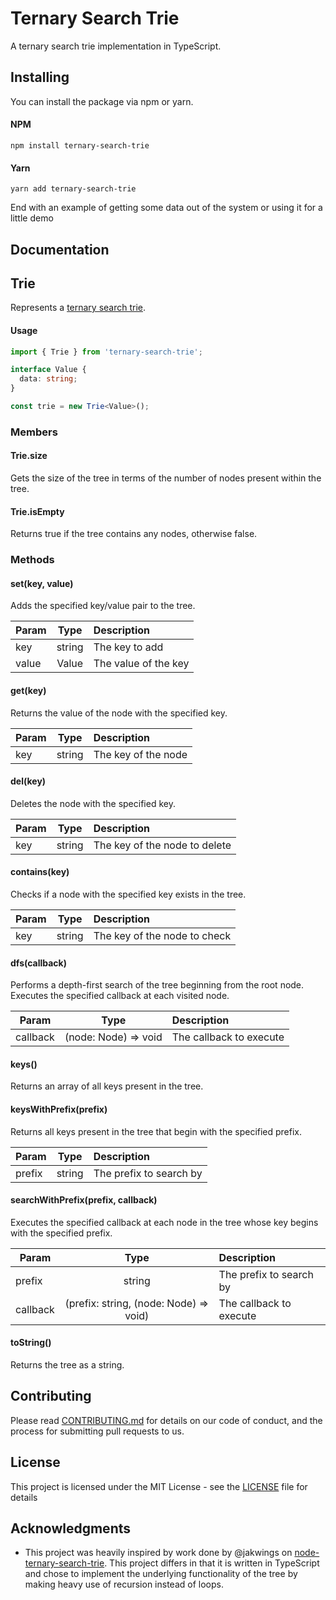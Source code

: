 # Ternary Search Trie

A ternary search trie implementation in TypeScript.

## Installing

You can install the package via npm or yarn.

#### NPM

```
npm install ternary-search-trie
```

#### Yarn

```
yarn add ternary-search-trie
```

End with an example of getting some data out of the system or using it for a little demo

## Documentation

## Trie

Represents a [ternary search trie](https://en.wikipedia.org/wiki/Ternary_search_tree).

#### Usage

```typescript
import { Trie } from 'ternary-search-trie';

interface Value {
  data: string;
}

const trie = new Trie<Value>();
```

### Members

#### Trie.size

Gets the size of the tree in terms of the number of nodes present within the tree.

#### Trie.isEmpty

Returns true if the tree contains any nodes, otherwise false.

### Methods

#### set(key, value)

Adds the specified key/value pair to the tree.

| Param |  Type  | Description          |
| ----- | :----: | :------------------- |
| key   | string | The key to add       |
| value | Value  | The value of the key |

#### get(key)

Returns the value of the node with the specified key.

| Param |  Type  | Description         |
| ----- | :----: | :------------------ |
| key   | string | The key of the node |

#### del(key)

Deletes the node with the specified key.

| Param |  Type  | Description                   |
| ----- | :----: | :---------------------------- |
| key   | string | The key of the node to delete |

#### contains(key)

Checks if a node with the specified key exists in the tree.

| Param |  Type  | Description                  |
| ----- | :----: | :--------------------------- |
| key   | string | The key of the node to check |

#### dfs(callback)

Performs a depth-first search of the tree beginning from the root node. Executes the specified callback at each visited node.

| Param    |              Type               | Description             |
| -------- | :-----------------------------: | :---------------------- |
| callback | (node: Node<ValueType>) => void | The callback to execute |

#### keys()

Returns an array of all keys present in the tree.

#### keysWithPrefix(prefix)

Returns all keys present in the tree that begin with the specified prefix.

| Param  |  Type  | Description             |
| ------ | :----: | :---------------------- |
| prefix | string | The prefix to search by |

#### searchWithPrefix(prefix, callback)

Executes the specified callback at each node in the tree whose key begins with the specified prefix.

| Param    |                       Type                        | Description             |
| -------- | :-----------------------------------------------: | :---------------------- |
| prefix   |                      string                       | The prefix to search by |
| callback | (prefix: string, (node: Node<ValueType>) => void) | The callback to execute |

#### toString()

Returns the tree as a string.

## Contributing

Please read [CONTRIBUTING.md](https://gist.github.com/PurpleBooth/b24679402957c63ec426) for details on our code of conduct, and the process for submitting pull requests to us.

## License

This project is licensed under the MIT License - see the [LICENSE](LICENSE) file for details

## Acknowledgments

- This project was heavily inspired by work done by @jakwings on [node-ternary-search-trie](https://github.com/jakwings/node-ternary-search-trie). This project differs in that it is written in TypeScript and chose to implement the underlying functionality of the tree by making heavy use of recursion instead of loops.
